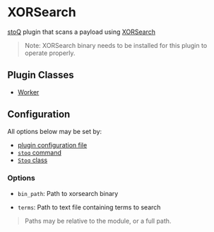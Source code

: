 # XORSearch

[stoQ](https://stoq-framework.readthedocs.io/en/v2/index.html) plugin that scans a payload using [XORSearch](https://blog.didierstevens.com/programs/xorsearch/)

> Note: XORSearch binary needs to be installed for this plugin to operate properly.

## Plugin Classes

- [Worker](https://stoq-framework.readthedocs.io/en/v2/dev/workers.html)

## Configuration

All options below may be set by:

- [plugin configuration file](https://stoq-framework.readthedocs.io/en/v2/dev/plugin_overview.html#configuration)
- [`stoq` command](https://stoq-framework.readthedocs.io/en/v2/gettingstarted.html#plugin-options)
- [`Stoq` class](https://stoq-framework.readthedocs.io/en/v2/dev/core.html?highlight=plugin_opts#using-providers)

### Options

- `bin_path`: Path to xorsearch binary

- `terms`: Path to text file containing terms to search

> Paths may be relative to the module, or a full path.
